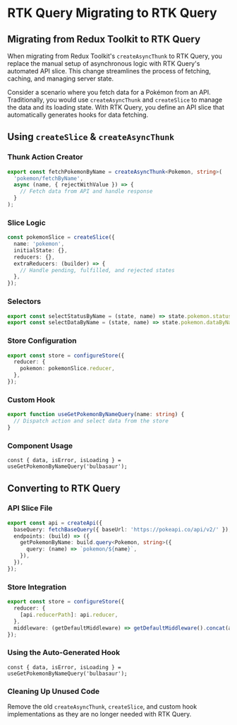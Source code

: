# RTK Query Migrating to RTK Query

## Migrating from Redux Toolkit to RTK Query

When migrating from Redux Toolkit's `createAsyncThunk` to RTK Query, you replace the manual setup of asynchronous logic with RTK Query's automated API slice. This change streamlines the process of fetching, caching, and managing server state.

Consider a scenario where you fetch data for a Pokémon from an API. Traditionally, you would use `createAsyncThunk` and `createSlice` to manage the data and its loading state. With RTK Query, you define an API slice that automatically generates hooks for data fetching.

## Using `createSlice` & `createAsyncThunk`

### Thunk Action Creator

```typescript
export const fetchPokemonByName = createAsyncThunk<Pokemon, string>(
  'pokemon/fetchByName',
  async (name, { rejectWithValue }) => {
    // Fetch data from API and handle response
  }
);
```

### Slice Logic

```typescript
const pokemonSlice = createSlice({
  name: 'pokemon',
  initialState: {},
  reducers: {},
  extraReducers: (builder) => {
    // Handle pending, fulfilled, and rejected states
  },
});
```

### Selectors

```typescript
export const selectStatusByName = (state, name) => state.pokemon.statusByName[name];
export const selectDataByName = (state, name) => state.pokemon.dataByName[name];
```

### Store Configuration

```typescript
export const store = configureStore({
  reducer: {
    pokemon: pokemonSlice.reducer,
  },
});
```

### Custom Hook

```typescript
export function useGetPokemonByNameQuery(name: string) {
  // Dispatch action and select data from the store
}
```

### Component Usage

```tsx
const { data, isError, isLoading } = useGetPokemonByNameQuery('bulbasaur');
```

## Converting to RTK Query

### API Slice File

```typescript
export const api = createApi({
  baseQuery: fetchBaseQuery({ baseUrl: 'https://pokeapi.co/api/v2/' }),
  endpoints: (build) => ({
    getPokemonByName: build.query<Pokemon, string>({
      query: (name) => `pokemon/${name}`,
    }),
  }),
});
```

### Store Integration

```typescript
export const store = configureStore({
  reducer: {
    [api.reducerPath]: api.reducer,
  },
  middleware: (getDefaultMiddleware) => getDefaultMiddleware().concat(api.middleware),
});
```

### Using the Auto-Generated Hook

```tsx
const { data, isError, isLoading } = useGetPokemonByNameQuery('bulbasaur');
```

### Cleaning Up Unused Code

Remove the old `createAsyncThunk`, `createSlice`, and custom hook implementations as they are no longer needed with RTK Query.

